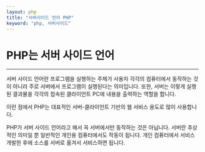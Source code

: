 ```yaml
---
layout: php
title: "서버사이드 언어 PHP"
keyword: "php, 서버사이드"
---
```


# PHP는 서버 사이드 언어
---
서버 사이드 언어란 프로그램을 실행하는 주체가 사용자 각각의 컴퓨터에서 동작하는 것이 아니라 주로 서버에서 프로그램이 실행된다는 의미입니다. 또한, 서버는 이렇게 실행된 결과물을 각각의 접속된 클라이언트 PC에 내용을 출력하는 역할을 합니다.  

이런 점에서 PHP는 대표적인 서버-클라이언트 기반의 웹 서비스 용도로 많이 사용합니다.
 
PHP가 서버 사이드 언어라고 해서 꼭 서버에서만 동작하는 것은 아닙니다. 서버란 추상적인 의미일 뿐 일반적인 개인용 컴퓨터에서도 작동이 됩니다. 개인 컴퓨터에서 서비스 개발한 후에 소스를 서버로 옮겨서 서비스하면 됩니다.  

<br><br>